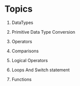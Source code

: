 # Topics

1. DataTypes

2. Primitive Data Type Conversion

3. Operators

4. Comparisons

5. Logical Operators

6. Loops And Switch statement

7. Functions